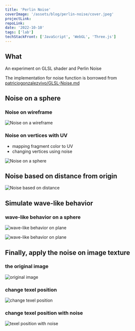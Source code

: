 ```yaml
---
title: 'Perlin Noise'
coverImage: '/assets/blog/perlin-noise/cover.jpeg'
projectLink: 
repoLink: 
date: '2022-10-10'
tags: ['lab']
techStackFront: ['JavaScript', 'WebGL', 'Three.js']
---
```


## What

An experiment on GLSL shader and Perlin Noise

The implementation for noise function is borrowed from [patriciogonzalezvivo/GLSL-Noise.md](https://gist.github.com/patriciogonzalezvivo/670c22f3966e662d2f83) 


## Noise on a sphere 

### Noise on wireframe  
![Noise on a wireframe](/assets/blog/perlin-noise/screenshot-6.png)


### Noise on vertices with UV

- mapping fragment color to UV
- changing vertices using noise

![Noise on a sphere](/assets/blog/perlin-noise/screenshot-1.jpg)

## Noise based on distance from origin

![Noise based on distance](/assets/blog/perlin-noise/screenshot-5.png)

## Simulate wave-like behavior

### wave-like behavior on a sphere
![wave-like behavior on plane](/assets/blog/perlin-noise/screenshot-7.jpg)

![wave-like behavior on plane](/assets/blog/perlin-noise/screenshot-3.png)

## Finally, apply the noise on image texture

### the original image
![original image](/assets/blog/perlin-noise/screenshot-9.jpg)

### change texel position
![change texel position](/assets/blog/perlin-noise/screenshot-4.png)

### change texel position with noise
![texel position with noise](/assets/blog/perlin-noise/cover.jpeg)

